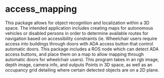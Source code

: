 # access_mapping
This package allows for object recognition and localization within a 3D space. The intended application includes creating maps for autonomous vehicles or disabled persons in order to determine available routes for navigation based on accessibility constraints (ie. Wheelchair users require access into buildings through doors with ADA access button that control automatic doors. This package includes a ROS node which can detect ADA access buttons, and place them on a map to allow mapping through automatic doors for wheelchair users). This program takes in an rgb image, depth image, camera info, and outputs Points in 3D space, as well as an occupancy grid detailing where certain detected objects are on a 2D plane. 
